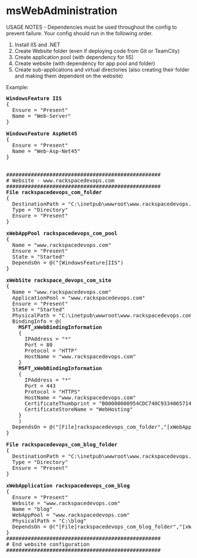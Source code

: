 msWebAdministration
===================

USAGE NOTES - Dependencies must be used throughout the config to prevent failure. Your config should run in the following order.

1. Install IIS and .NET
2. Create Website folder (even if deploying code from Git or TeamCity)
3. Create application pool (with dependency for IIS)
4. Create website (with dependency for app pool and folder)
5. Create sub-applications and virtual directories (also creating their folder and making them dependent on the website)


Example:
<pre>
<b>WindowsFeature IIS</b>
{
  Ensure = "Present"
  Name = "Web-Server"
}

<b>WindowsFeature AspNet45</b>
{
  Ensure = "Present"
  Name = "Web-Asp-Net45"
}


##################################################
# Website - www.rackspacedevops.com
##################################################
<b>File rackspacedevops_com_folder</b>
{
  DestinationPath = "C:\inetpub\wwwroot\www.rackspacedevops.com"
  Type = "Directory"
  Ensure = "Present"
}

<b>xWebAppPool rackspacedevops_com_pool</b>
{
  Name = "www.rackspacedevops.com"
  Ensure = "Present"
  State = "Started"
  DependsOn = @("[WindowsFeature]IIS")
}

<b>xWebSite rackspace_devops_com_site</b>
{
  Name = "www.rackspacedevops.com"
  ApplicationPool = "www.rackspacedevops.com"
  Ensure = "Present"
  State = "Started"
  PhysicalPath = "C:\inetpub\wwwroot\www.rackspacedevops.com"
  BindingInfo = @(
    <b>MSFT_xWebBindingInformation</b>
    {
      IPAddress = "*"
      Port = 80
      Protocol = "HTTP"
      HostName = "www.rackspacedevops.com"
    }
    <b>MSFT_xWebBindingInformation</b>
    {
      IPAddress = "*"
      Port = 443
      Protocol = "HTTPS"
      HostName = "www.rackspacedevops.com"
      CertificateThumbprint = "B00000000954CDC740C933406571469EEE53C71"
      CertificateStoreName = "WebHosting"
    }
    )
  DependsOn = @("[File]rackspacedevops_com_folder","[xWebAppPool]rackspacedevops_com_pool")
}

<b>File rackspacedevops_com_blog_folder</b>
{
  DestinationPath = "C:\inetpub\wwwroot\www.rackspacedevops.com"
  Type = "Directory"
  Ensure = "Present"
}

<b>xWebApplication rackspacedevops_com_blog</b>
{
  Ensure = "Present"
  Website = "www.rackspacedevops.com"
  Name = "blog"
  WebAppPool = "www.rackspacedevops.com"
  PhysicalPath = "C:\blog"
  DependsOn = @("[File]rackspacedevops_com_blog_folder","[xWebSite]rackspace_devops_com_site")
}
##################################################
# End website configuration
##################################################


</pre>
